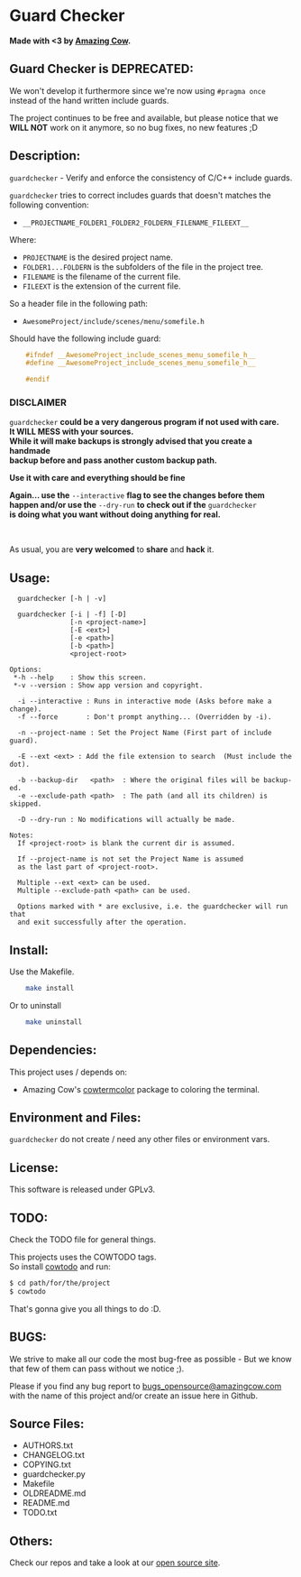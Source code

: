 # Guard Checker

**Made with <3 by [Amazing Cow](http://www.amazingcow.com).**


## Guard Checker is DEPRECATED:
We won't develop it furthermore since we're now using ```#pragma once``` instead
of the hand written include guards.  

The project continues to be free and available, but please notice that we 
**WILL NOT** work on it anymore, so no bug fixes, no new features ;D

<!-- ####################################################################### -->
<!-- ####################################################################### -->

## Description:

```guardchecker``` - Verify and enforce the consistency of C/C++ include guards.

```guardchecker``` tries to correct includes guards that doesn't matches the 
following convention:    

* ```__PROJECTNAME_FOLDER1_FOLDER2_FOLDERN_FILENAME_FILEEXT__```  

Where:

* ```PROJECTNAME``` is the desired project name.
* ```FOLDER1...FOLDERN``` is the subfolders of the file in the project tree.
* ```FILENAME``` is the filename of the current file.
* ```FILEEXT``` is the extension of the current file.


So a header file in the following path:
  
* ```AwesomeProject/include/scenes/menu/somefile.h```  

Should have the following include guard:

```cpp
    #ifndef __AwesomeProject_include_scenes_menu_somefile_h__
    #define __AwesomeProject_include_scenes_menu_somefile_h__

    #endif 
```

### DISCLAIMER 

```guardchecker``` **could be a very dangerous program if not used with care.**   
**It WILL MESS with your sources.**    
**While it will make backups is strongly advised that you create a handmade**    
**backup before and pass another custom backup path.**    

**Use it with care and everything should be fine**    

**Again... use the** ```--interactive``` **flag to see the changes before them**    
**happen and/or use the** ```--dry-run``` **to check out if the** ```guardchecker```    
**is doing what you want without doing anything for real.** 

<br>

As usual, you are **very welcomed** to **share** and **hack** it.



<!-- ####################################################################### -->
<!-- ####################################################################### -->

## Usage:

``` 
  guardchecker [-h | -v]

  guardchecker [-i | -f] [-D]
               [-n <project-name>]
               [-E <ext>]
               [-e <path>]
               [-b <path>]
               <project-root>

Options:
 *-h --help    : Show this screen.
 *-v --version : Show app version and copyright.

  -i --interactive : Runs in interactive mode (Asks before make a change).
  -f --force       : Don't prompt anything... (Overridden by -i).

  -n --project-name : Set the Project Name (First part of include guard).

  -E --ext <ext> : Add the file extension to search  (Must include the dot).

  -b --backup-dir   <path>  : Where the original files will be backup-ed.
  -e --exclude-path <path>  : The path (and all its children) is skipped.

  -D --dry-run : No modifications will actually be made.

Notes:
  If <project-root> is blank the current dir is assumed.

  If --project-name is not set the Project Name is assumed
  as the last part of <project-root>.

  Multiple --ext <ext> can be used.
  Multiple --exclude-path <path> can be used.

  Options marked with * are exclusive, i.e. the guardchecker will run that
  and exit successfully after the operation.
```


<!-- ####################################################################### -->
<!-- ####################################################################### -->

## Install:

Use the Makefile.

``` bash
    make install
```

Or to uninstall

``` bash
    make uninstall
```



<!-- ####################################################################### -->
<!-- ####################################################################### -->

## Dependencies:

This project uses / depends on:

* Amazing Cow's 
[cowtermcolor](http://www.github.com/AmazingCow-Libs/cowtermcolor_py)
package to coloring the terminal.



<!-- ####################################################################### -->
<!-- ####################################################################### -->

## Environment and Files: 

```guardchecker``` do not create / need any other files or environment vars.



<!-- ####################################################################### -->
<!-- ####################################################################### -->

## License:

This software is released under GPLv3.



<!-- ####################################################################### -->
<!-- ####################################################################### -->

## TODO:

Check the TODO file for general things.

This projects uses the COWTODO tags.   
So install [cowtodo](http://www.github.com/AmazingCow-Tools/COWTODO) and run:

``` bash
$ cd path/for/the/project
$ cowtodo 
```

That's gonna give you all things to do :D.



<!-- ####################################################################### -->
<!-- ####################################################################### -->

## BUGS:

We strive to make all our code the most bug-free as possible - But we know 
that few of them can pass without we notice ;).

Please if you find any bug report to [bugs_opensource@amazingcow.com]() 
with the name of this project and/or create an issue here in Github.



<!-- ####################################################################### -->
<!-- ####################################################################### -->

## Source Files:

* AUTHORS.txt
* CHANGELOG.txt
* COPYING.txt
* guardchecker.py
* Makefile
* OLDREADME.md
* README.md
* TODO.txt



<!-- ####################################################################### -->
<!-- ####################################################################### -->

## Others:
Check our repos and take a look at our [open source site](http://opensource.amazingcow.com).

